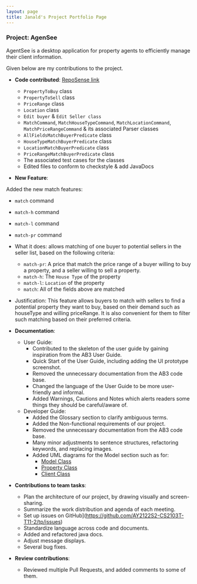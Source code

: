 ```yaml
---
layout: page
title: Janald's Project Portfolio Page
---
```


### Project: AgenSee

AgentSee is a desktop application for property agents to efficiently manage their client information.

Given below are my contributions to the project.

* **Code contributed**: [RepoSense link]()
  * `PropertyToBuy` class
  * `PropertyToSell` class
  * `PriceRange` class
  * `Location` class
  * `Edit buyer` & `Edit Seller class` 
  * `MatchCommand`, `MatchHouseTypeCommand`, `MatchLocationCommand`, `MatchPriceRangeCommand` & its associated Parser classes
  * `AllFieldsMatchBuyerPredicate` class
  * `HouseTypeMatchBuyerPredicate` class
  * `LocationMatchBuyerPredicate` class
  * `PriceRangeMatchBuyerPredicate` class
  * The associated test cases for the classes
  * Edited files to conform to checkstyle & add JavaDocs

* **New Feature**: 

Added the new match features:
  * `match` command
  * `match-h` command
  * `match-l` command
  * `match-pr` command
  * What it does: allows matching of one buyer to potential sellers in the seller list, based on the following criteria:
    * `match-pr`: A price that match the price range of a buyer willing to buy a property, and a seller willing to sell a property.
    * `match-h`: The `House Type` of the property
    * `match-l`: `Location` of the property
    * `match`: All of the fields above are matched
    
  * Justification: This feature allows buyers to match with sellers to find a potential property they want to buy, based on their demand such as houseType and willing priceRange. It is also convenient for them to filter such matching based on their preferred criteria.


* **Documentation**:
    * User Guide:
        * Contributed to the skeleton of the user guide by gaining inspiration from the AB3 User Guide.
        * Quick Start of the User Guide, including adding the UI prototype screenshot.
        * Removed the unnecessary documentation from the AB3 code base.
        * Changed the language of the User Guide to be more user-friendly and informal.
        * Added Warnings, Cautions and Notes which alerts readers some things they should be careful/aware of.
    * Developer Guide:
        * Added the Glossary section to clarify ambiguous terms.
        * Added the Non-functional requirements of our project.
        * Removed the unnecessary documentation from the AB3 code base.
        * Many minor adjustments to sentence structures, refactoring keywords, and replacing images.
        * Added UML diagrams for the Model section such as for:
          * [Model Class](https://github.com/AY2122S2-CS2103T-T11-2/tp/blob/master/docs/images/ModelClassDiagram.png)
          * [Property Class](https://github.com/AY2122S2-CS2103T-T11-2/tp/blob/master/docs/images/PropertyClassDiagram.png)
          * [Client Class](https://github.com/AY2122S2-CS2103T-T11-2/tp/blob/master/docs/images/ClientClassDiagram.png)
          
* **Contributions to team tasks**:
  * Plan the architecture of our project, by drawing visually and screen-sharing.
  * Summarize the work distribution and agenda of each meeting.
  * Set up issues on GitHub](https://github.com/AY2122S2-CS2103T-T11-2/tp/issues)
  * Standardize language across code and documents.
  * Added and refactored java docs.
  * Adjust message displays.
  * Several bug fixes.

* **Review contributions**:
  * Reviewed multiple Pull Requests, and added comments to some of them.
